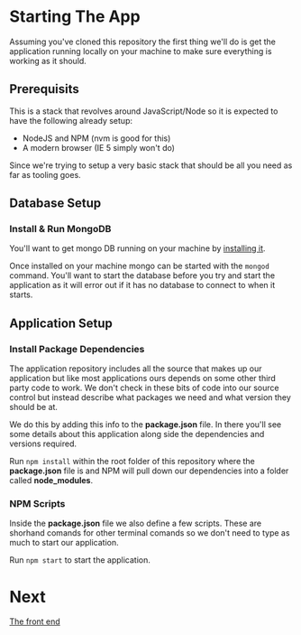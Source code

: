 # Starting The App

Assuming you've cloned this repository the first thing we'll do is get the application running locally on your machine to make sure everything is working as it should.

## Prerequisits

This is a stack that revolves around JavaScript/Node so it is expected to have the following already setup:

* NodeJS and NPM (nvm is good for this)
* A modern browser (IE 5 simply won't do)

Since we're trying to setup a very basic stack that should be all you need as far as tooling goes.

## Database Setup

### Install & Run MongoDB

You'll want to get mongo DB running on your machine by [installing it](https://docs.mongodb.com/manual/).

Once installed on your machine mongo can be started with the `mongod` command. You'll want to start the database before you try and start the application as it will error out if it has no database to connect to when it starts.

## Application Setup

### Install Package Dependencies

The application repository includes all the source that makes up our application but like most applications ours depends on some other third party code to work. We don't check in these bits of code into our source control but instead describe what packages we need and what version they should be at.

We do this by adding this info to the **package.json** file. In there you'll see some details about this application along side the dependencies and versions required.

Run `npm install` within the root folder of this repository where the **package.json** file is and NPM will pull down our dependencies into a folder called **node_modules**.

### NPM Scripts

Inside the **package.json** file we also define a few scripts. These are shorhand comands for other terminal comands so we don't need to type as much to start our application.

Run `npm start` to start the application.

# Next

[The front end](frontend/README.md)